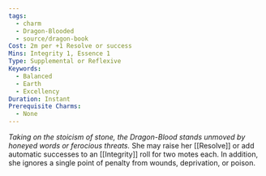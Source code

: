 ```yaml
---
tags:
  - charm
  - Dragon-Blooded
  - source/dragon-book
Cost: 2m per +1 Resolve or success
Mins: Integrity 1, Essence 1
Type: Supplemental or Reflexive
Keywords:
  - Balanced
  - Earth
  - Excellency
Duration: Instant
Prerequisite Charms:
  - None
---
```

*Taking on the stoicism of stone, the Dragon-Blood stands unmoved by honeyed words or ferocious threats.*
She may raise her [[Resolve]] or add automatic successes to an [[Integrity]] roll for two motes each. In addition, she ignores a single point of penalty from wounds, deprivation, or poison.